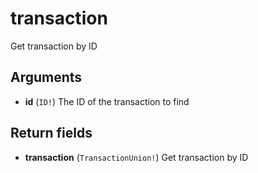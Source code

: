 # transaction

Get transaction by ID

## Arguments

-   **id** (`ID!`)
    The ID of the transaction to find

## Return fields

-   **transaction** (`TransactionUnion!`)
    Get transaction by ID
